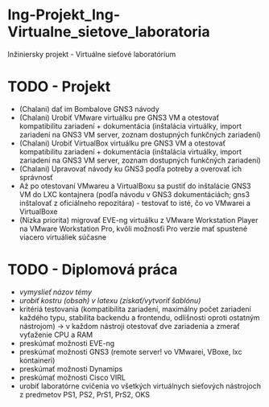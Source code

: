 # Ing-Projekt_Ing-Virtualne_sietove_laboratoria
Inžiniersky projekt - Virtuálne sieťové laboratórium

# TODO - Projekt
- (Chalani) dať im Bombalove GNS3 návody 
- (Chalani) Urobiť VMware virtuálku pre GNS3 VM a otestovať 
kompatibilitu zariadení + dokumentácia (inštalácia virtuálky, import 
zariadení na GNS3 VM server, zoznam dostupných funkčných zariadení)
- (Chalani) Urobiť VirtualBox virtuálku pre GNS3 VM a otestovať 
kompatibilitu zariadení + dokumentácia (inštalácia virtuálky, import 
zariadení na GNS3 VM server, zoznam dostupných funkčných zariadení)
- (Chalani) Upravovať návody ku GNS3 podľa potreby a overovať ich 
správnosť
- Až po otestovaní VMwareu a VirtualBoxu sa pustiť do inštalácie GNS3 VM 
do LXC kontajnera (podľa návodu v GNS3 dokumentáciách; gns3 inštalovať z 
oficiálneho repozitára) - testovať to isté, čo vo VMwarei a VirtualBoxe
- (Nízka priorita) migrovať EVE-ng virtuálku z VMware Workstation Player 
na VMware 
Workstation Pro, kvôli možnosťi Pro verzie mať spustené viacero 
virtuáliek súčasne


# TODO - Diplomová práca
- *vymyslieť názov témy*
- *urobiť kostru (obsah) v latexu (získať/vytvoriť šablónu)*
- kritériá testovania (kompatibilita zariadení, maximálny počet 
zariadení každého typu, stabilita backendu a frontendu, odlišnosti 
oproti ostatným nástrojom) -> v každom nástroji otestovať dve zariadenia 
a zmerať vyťaženie CPU a RAM
- preskúmať možnosti EVE-ng
- preskúmať možnosti GNS3 (remote server! vo VMwarei, VBoxe, 
lxc kontaineri)
- preskúmať možnosti Dynamips
- preskúmať možnosti Cisco VIRL
- urobiť laboratórne cvičenia vo všetkých virtuálnych sieťových 
nástrojoch z predmetov PS1, PS2, PrS1, PrS2, OKS

